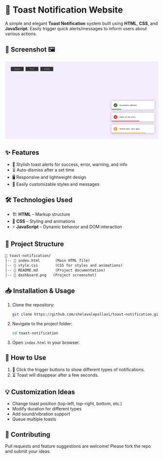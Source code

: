 # 🔔 Toast Notification Website

A simple and elegant **Toast Notification** system built using **HTML**, **CSS**, and **JavaScript**. Easily trigger quick alerts/messages to inform users about various actions.

## 📸 Screenshot 🖼️
![Toast Notification Screenshot](dashboard.png)

## ✨ Features
- 🔔 Stylish toast alerts for success, error, warning, and info
- ⏳ Auto-dismiss after a set time
- 🖥️ Responsive and lightweight design
- 🎨 Easily customizable styles and messages

## 🛠️ Technologies Used
- 🏗️ **HTML** – Markup structure
- 🎨 **CSS** – Styling and animations
- ⚡ **JavaScript** – Dynamic behavior and DOM interaction

## 📂 Project Structure
```
📁 toast-notification/
│-- 📄 index.html       (Main HTML file)
│-- 📄 style.css        (CSS for styles and animations)
│-- 📄 README.md        (Project documentation)
│-- 📄 dashboard.png   (Project screenshot)
```

## 📥 Installation & Usage
1. Clone the repository:
   ```bash
   git clone https://github.com/shelavalepallavi/toast-notification.git
   ```
2. Navigate to the project folder:
   ```bash
   cd toast-notification
   ```
3. Open `index.html` in your browser.

## 🎯 How to Use
1. 🔘 Click the trigger buttons to show different types of notifications.
2. ⏳ Toast will disappear after a few seconds.

## 💡 Customization Ideas
- Change toast position (top-left, top-right, bottom, etc.)
- Modify duration for different types
- Add sound/vibration support
- Queue multiple toasts

## 🤝 Contributing
Pull requests and feature suggestions are welcome! Please fork the repo and submit your ideas.
